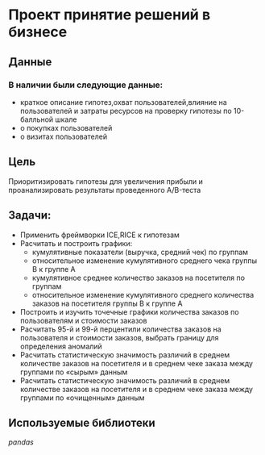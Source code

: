 # Проект принятие решений в бизнесе
## Данные
### В наличии были следующие данные:
- краткое описание гипотез,охват пользователей,влияние на пользователей и затраты ресурсов на проверку гипотезы по 10-балльной шкале
- о покупках пользователей
- о визитах пользователей
## Цель 
Приоритизировать гипотезы для увеличения прибыли и проанализировать результаты проведенного A/B-теста
## Задачи:
- Применить фреймворки ICE,RICE к гипотезам
- Расчитать и построить графики:
   - кумулятивные показатели (выручка, средний чек) по группам
   - относительное изменение кумулятивного среднего чека группы B к группе A
   - кумулятивное среднее количество заказов на посетителя по группам
   - относительное изменение кумулятивного среднего количества заказов на посетителя группы B к группе A
- Построить и изучить точечные графики количества заказов по пользователям и стоимости заказов
- Расчитать 95-й и 99-й перцентили количества заказов на пользователя и стоимости заказов, выбрать границу для определения аномалий
- Расчитать статистическую значимость различий в среднем количестве заказов на посетителя и  в среднем чеке заказа между группами по «сырым» данным
- Расчитать статистическую значимость различий в среднем количестве заказов на посетителя и  в среднем чеке заказа между группами по «очищенным» данным
## Используемые библиотеки
*pandas*
